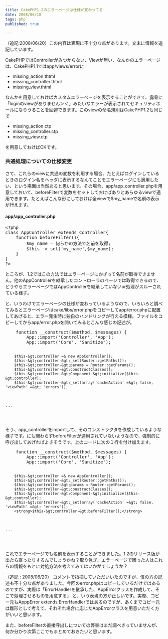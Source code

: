 ```yaml
---
title: CakePHP1.2のエラーページは仕様が変わってる
date: 2008/06/18
tags: php
published: true

---
```


<p>（追記:2008/06/20）この内容は表現に不十分な点があります。文末に情報を追記しています。</p>

<p>CakePHPではControllerがみつからない、Viewが無い、なんかのエラーページは、CakePHP1.1ではapp/views/errorに</p>

<p><ul>
<li>missing_action.thtml</li>
<li>missing_controller.thtml</li>
<li>missing_view.thtml</li>
</ul></p>

<p>なんかを用意しておけばカスタムエラーページを表示することができて、露骨に「loginのviewがありません＞＜」みたいなエラーが表示されてセキュリティホールになりうることを回避できます。このviewの命名規則はCakePHP1.2も同じで</p>

<p><ul>
<li>missing_action.ctp</li>
<li>missing_controller.ctp</li>
<li>missing_view.ctp</li>
</ul></p>

<p>を用意しておけばOKです。</p>

<h3>共通処理についての仕様変更</h3>
<p>さて、これらのviewに共通の変数を利用する場合、たとえばログインしているときのログイン名をヘッダに表示するなんてことをエラーページにも適用したい、という場面は当然あると思います。その場合、app/app_controller.phpを用意しておいて、beforeFilterで変数をセットしておけばありとあらゆるviewで適用できます。たとえばこんな形にしておけば全viewで$my_nameで名前の表示が行えます。</p>

<h4>app/app_controller.php</h4>
<p><pre>
&lt;?php
class AppController extends Controller{	
	function beforeFilter(){
		$my_name = 何らかの方法で名前を取得;
		$this -&gt; set('my_name',$my_name);
	}	
}
?&gt;
</pre></p>

<p>ところが、1.2ではこの方法ではエラーページにかぎって名前が取得できません。他のAppControllerを継承したコントローラのページでは取得できるので、どうやらエラーページではAppControllerを継承していないor処理がスルーされている様子。</p>

<p>と、いうわけでエラーページの仕様が変わっているようなので、いろいろと調べてみるとエラーページはcake/libs/error.phpをコピーしてapp/error.phpに配置してあげると、エラー発生時に独自のハンドリングが行える模様。ファイルをコピーしてからapp/error.phpを開いてみるとこんな感じの記述が。</p>

<p><pre>
	function __construct($method, $messages) {
		App::import('Controller', 'App');
		App::import('Core', 'Sanitize');

		$this-&gt;controller =& new AppController();
		$this-&gt;controller-&gt;_set(Router::getPaths());
		$this-&gt;controller-&gt;params = Router::getParams();
		$this-&gt;controller-&gt;constructClasses();
		$this-&gt;controller-&gt;Component-&gt;initialize($this-&gt;controller);
		$this-&gt;controller-&gt;_set(array('cacheAction' =&gt; false, 'viewPath' =&gt; 'errors'));

...

</pre></p>

<p>そう、app_controllerをimportして、そのコンストラクタを作成しているような様子です。にも関わらずbeforeFilterが適用されていないようなので、強制的に呼び出してあげればよさそうです。上のコードに次の１行を付け加えます。</p>

<p><pre>
	function __construct($method, $messages) {
		App::import('Controller', 'App');
		App::import('Core', 'Sanitize');

		$this-&gt;controller =& new AppController();
		$this-&gt;controller-&gt;_set(Router::getPaths());
		$this-&gt;controller-&gt;params = Router::getParams();
		$this-&gt;controller-&gt;constructClasses();
		$this-&gt;controller-&gt;Component-&gt;initialize($this-&gt;controller);
		$this-&gt;controller-&gt;_set(array('cacheAction' =&gt; false, 'viewPath' =&gt; 'errors'));
		<strong>$this-&gt;controller-&gt;beforeFilter();</strong>

...

</pre></p>

<p>これでエラーページでも名前を表示することができました。1.2のリリース版が出たら直ったりするんでしょうかね？取り急ぎ、エラーページで困った人はこれらの情報をもとに対処方法を考えてみてはいかがでしょうか？</p>

<p>（追記 : 2008/06/20） コメントで指摘していただいいたのですが、僕の方の記述も不十分な点がありました。今回のerror.phpはコピーしているだけではあるのですが、実際は「ErrorHandlerを継承した、AppErrorクラスを作成して、そこで処理させるものを用意する」 と、いう表現の方が正しいです。実際、コピー元もApppError extends ErrorHandlerではあるのですが、あくまでコピー元は雛形として考えて、それぞれ場合に応じたAppErrorクラスを用意いただく方がいいと思います。</p>

<p>また、beforeFilterの直接呼出しについての弊害はまだ調べきっていませんが、何か分かり次第ここでもまとめておきたいと思います。</p>
